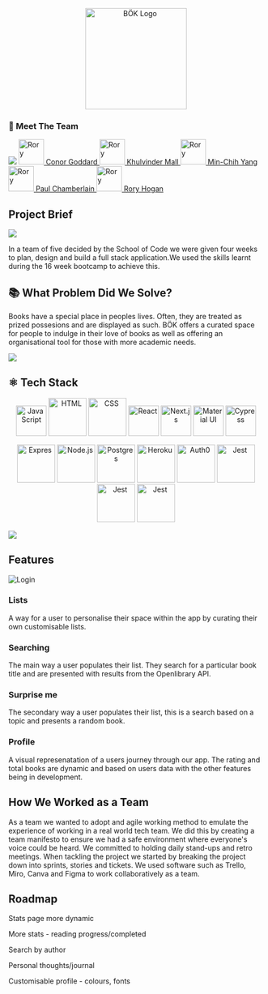 <p align="center"><img src="https://puu.sh/JfsZh/a0463ed17d.png" alt="BÖK Logo" width="200"/></p>

### 👋 Meet The Team

<img src="https://raw.githubusercontent.com/andreasbm/readme/master/assets/lines/rainbow.png"/>


<a href="https://github.com/ConorG1247">
<img src="https://avatars.githubusercontent.com/u/102623019?v=4" alt="Rory" title="Rory Hogan" height="50"/> Conor Goddard
<a/>
  
  
<a href="https://github.com/KhullyMall">
<img src="https://avatars.githubusercontent.com/u/97045199?v=4" alt="Rory" title="Rory Hogan" height="50"/> Khulvinder Mall
<a/>
  
  
<a href="https://github.com/Min-Chih">
<img src="https://avatars.githubusercontent.com/u/101603351?v=4" alt="Rory" title="Rory Hogan" height="50"/> Min-Chih Yang
<a/>

  
<a href="https://github.com/Paul2071">
<img src="https://avatars.githubusercontent.com/u/101050756?v=4" alt="Rory" title="Rory Hogan" height="50"/> Paul Chamberlain
<a/>
  
  
<a href="https://github.com/RoryHog">
<img src="https://user-images.githubusercontent.com/102555512/183873685-21ff9756-6b4c-4375-a57e-751b514e6d31.png" alt="Rory" title="Rory Hogan" height="50"/> Rory Hogan
<a/>

## Project Brief

<img src="https://raw.githubusercontent.com/andreasbm/readme/master/assets/lines/rainbow.png"/>

In a team of five decided by the School of Code we were given four weeks to plan, design and build a full stack application.We used the skills learnt during the 16 week bootcamp to achieve this.

## 📚 What Problem Did We Solve?

Books have a special place in peoples lives. Often, they are treated as prized possesions and are displayed as such. BÖK offers a curated space for people to indulge in their love of books as well as offering an organisational tool for those with more academic needs.


<img src="https://raw.githubusercontent.com/andreasbm/readme/master/assets/lines/rainbow.png"/>

## :atom_symbol: Tech Stack

<p align="center">

<img src="https://seeklogo.com/images/J/javascript-js-logo-2949701702-seeklogo.com.png" alt="JavaScript" title="JavaScript" height="60"/>
<img src="https://seeklogo.com/images/H/html5-logo-EF92D240D7-seeklogo.com.png" alt="HTML" title="HTML" height="75"/>
<img src="https://seeklogo.com/images/C/css3-logo-8724075274-seeklogo.com.png" alt="CSS" title="CSS" height="75"/>
<img src="https://seeklogo.com/images/R/react-logo-7B3CE81517-seeklogo.com.png" alt="React" title="React" height="60"/>
<img src="https://seeklogo.com/images/N/next-js-logo-8FCFF51DD2-seeklogo.com.png" alt="Next.js" title="Next.js" height="60"/>
<img src="https://mui.com/static/logo.png" alt="Material UI" title="Material UI"height="60"/>
<img src="https://www.roryhogan.co.uk/static/media/cypress.b9c1db72bf3e823c6202.png" alt="Cypress" title="Cypress" height="60"/>

</p> 

<p align="center">

<img src="https://assets.website-files.com/61ca3f775a79ec5f87fcf937/6202fcdee5ee8636a145a41b_1234.png" alt="Expres" title="Express" width="75"/>
<img src="https://seeklogo.com/images/N/nodejs-logo-FBE122E377-seeklogo.com.png" alt="Node.js" title="Node.js" height="75"/>
<img src="https://www.postgresql.org/media/img/about/press/elephant.png" alt="Postgres" title="Postgres" width="75"/>
<img src="https://seeklogo.com/images/H/heroku-logo-B774A78667-seeklogo.com.png" alt="Heroku" title="Heroku" height="75"/>
<img src="https://seeklogo.com/images/A/auth0-logo-03B0DBA304-seeklogo.com.png" alt="Auth0" title="Auth0" height="75"/>
<img src="https://seeklogo.com/images/J/jest-logo-F9901EBBF7-seeklogo.com.png" alt="Jest" title="Jest" height="75"/>
<img src="https://i.ibb.co/x7mFtjZ/Winston.png" alt="Jest" title="Jest" height="75"/>
<img src="https://i.ibb.co/NL4ryKB/supertest.png" alt="Jest" title="Jest" height="75"/>

</p> 

<img src="https://raw.githubusercontent.com/andreasbm/readme/master/assets/lines/rainbow.png"/>
  
 
 ## Features 
 
 <img src="https://i.ibb.co/CWyw4T2/Login.png" alt="Login" title="Login"/>
 
 ### Lists
 
 A way for a user to personalise their space within the app by curating their own customisable lists.
 
 ### Searching
 
 The main way a user populates their list. They search for a particular book title and are presented with results from the Openlibrary API.
 
 ### Surprise me
 
 The secondary way a user populates their list, this is a search based on a topic and presents a random book.
 
 ### Profile
 
 A visual represenatation of a users journey through our app. The rating and total books are dynamic and based on users data with the other features being in development.
 
 ## How We Worked as a Team
  
As a team we wanted to adopt and agile working method to emulate the experience of working in a real world tech team. We did this by creating a team manifesto to ensure we had a safe environment where everyone's voice could be heard. We committed to holding daily stand-ups and retro meetings. When tackling the project we started by breaking the project down into sprints, stories and tickets. We used software such as Trello, Miro, Canva and Figma to work collaboratively as a team.

## Roadmap

Stats page more dynamic

More stats - reading progress/completed

Search by author

Personal thoughts/journal

Customisable profile - colours, fonts


